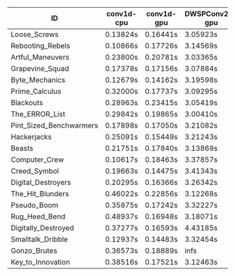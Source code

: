 |ID|conv1d-cpu|conv1d-gpu|DWSPConv2D-gpu|gemm-gpu|avg|
|-|-|-|-|-|-|
|Loose_Screws|0.13824s|0.16441s|3.05923s|1.80480s|1.29167s|
|Rebooting_Rebels|0.10866s|0.17726s|3.14569s|1.73729s|1.29222s|
|Artful_Maneuvers|0.23800s|0.20781s|3.03365s|1.73251s|1.30299s|
|Grapevine_Squad|0.17378s|0.17156s|3.07884s|1.79178s|1.30399s|
|Byte_Mechanics|0.12679s|0.14162s|3.19598s|1.86994s|1.33358s|
|Prime_Calculus|0.32000s|0.17737s|3.09295s|1.75744s|1.33694s|
|Blackouts|0.28963s|0.23415s|3.05419s|1.78064s|1.33965s|
|The_ERROR_List|0.29842s|0.19865s|3.00410s|1.92943s|1.35765s|
|Pint_Sized_Benchwarmers|0.17898s|0.17050s|3.21082s|1.94927s|1.37739s|
|Hackerjacks|0.25091s|0.15449s|3.21243s|1.92887s|1.38667s|
|Beasts|0.21751s|0.17840s|3.13869s|2.05039s|1.39625s|
|Computer_Crew|0.10617s|0.18463s|3.37857s|1.94006s|1.40236s|
|Creed_Symbol|0.19663s|0.14475s|3.41343s|1.90308s|1.41447s|
|Digital_Destroyers|0.20295s|0.16366s|3.26342s|2.05437s|1.42110s|
|The_Hit_Blunders|0.46022s|0.22856s|3.12268s|1.98296s|1.44861s|
|Pseudo_Boom|0.35875s|0.17242s|3.32227s|1.97433s|1.45694s|
|Rug_Heed_Bend|0.48937s|0.16948s|3.18071s|2.62258s|1.61554s|
|Digitally_Destroyed|0.37277s|0.16593s|4.43185s|2.58817s|1.88968s|
|Smalltalk_Dribble|0.12937s|0.14483s|3.32454s|4.56771s|2.04161s|
|Gonzo_Brutes|0.36573s|0.18889s|infs|2.01481s|infs|
|Key_to_Innovation|0.38516s|0.17521s|3.12463s|infs|infs|

